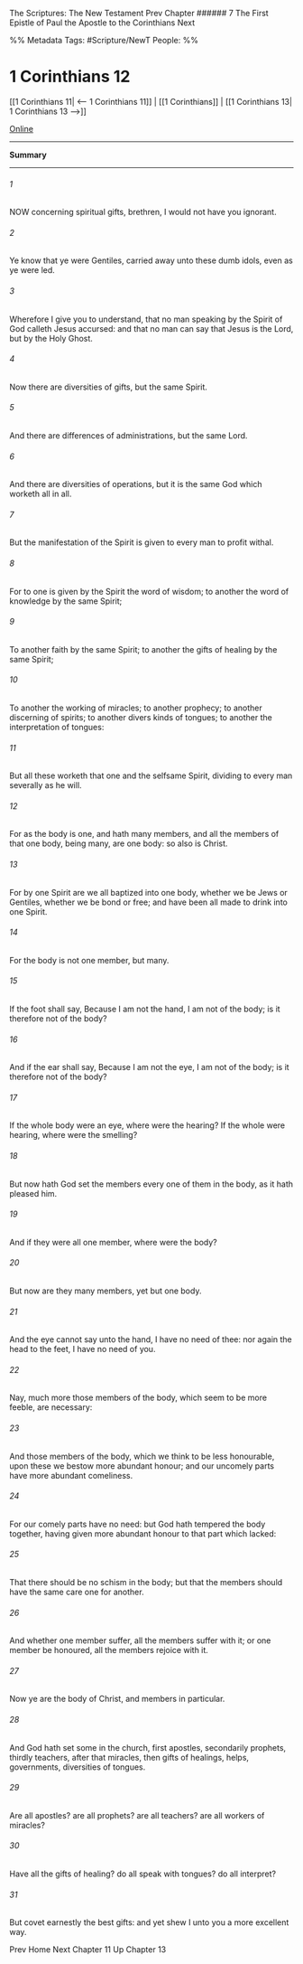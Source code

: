 The Scriptures: The New Testament
Prev
Chapter ###### 7
The First Epistle of Paul the Apostle to the Corinthians
Next

%% Metadata
Tags: #Scripture/NewT
People: 
%%
# 1 Corinthians 12
[[1 Corinthians 11| <-- 1 Corinthians 11]] | [[1 Corinthians]] | [[1 Corinthians 13| 1 Corinthians 13 -->]]

[Online](https://churchofjesuschrist.org/study/scriptures/nt/1-cor/12?lang=eng)

---
__Summary__



---
###### 1
NOW concerning spiritual gifts, brethren, I would not have you ignorant.
###### 2
Ye know that ye were Gentiles, carried away unto these dumb idols, even as ye were led.
###### 3
Wherefore I give you to understand, that no man speaking by the Spirit of God calleth Jesus accursed: and that no man can say that Jesus is the Lord, but by the Holy Ghost.
###### 4
Now there are diversities of gifts, but the same Spirit.
###### 5
And there are differences of administrations, but the same Lord.
###### 6
And there are diversities of operations, but it is the same God which worketh all in all.
###### 7
But the manifestation of the Spirit is given to every man to profit withal.
###### 8
For to one is given by the Spirit the word of wisdom; to another the word of knowledge by the same Spirit;
###### 9
To another faith by the same Spirit; to another the gifts of healing by the same Spirit;
###### 10
To another the working of miracles; to another prophecy; to another discerning of spirits; to another divers kinds of tongues; to another the interpretation of tongues:
###### 11
But all these worketh that one and the selfsame Spirit, dividing to every man severally as he will.
###### 12
For as the body is one, and hath many members, and all the members of that one body, being many, are one body: so also is Christ.
###### 13
For by one Spirit are we all baptized into one body, whether we be Jews or Gentiles, whether we be bond or free; and have been all made to drink into one Spirit.
###### 14
For the body is not one member, but many.
###### 15
If the foot shall say, Because I am not the hand, I am not of the body; is it therefore not of the body?
###### 16
And if the ear shall say, Because I am not the eye, I am not of the body; is it therefore not of the body?
###### 17
If the whole body were an eye, where were the hearing? If the whole were hearing, where were the smelling?
###### 18
But now hath God set the members every one of them in the body, as it hath pleased him.
###### 19
And if they were all one member, where were the body?
###### 20
But now are they many members, yet but one body.
###### 21
And the eye cannot say unto the hand, I have no need of thee: nor again the head to the feet, I have no need of you.
###### 22
Nay, much more those members of the body, which seem to be more feeble, are necessary:
###### 23
And those members of the body, which we think to be less honourable, upon these we bestow more abundant honour; and our uncomely parts have more abundant comeliness.
###### 24
For our comely parts have no need: but God hath tempered the body together, having given more abundant honour to that part which lacked:
###### 25
That there should be no schism in the body; but that the members should have the same care one for another.
###### 26
And whether one member suffer, all the members suffer with it; or one member be honoured, all the members rejoice with it.
###### 27
Now ye are the body of Christ, and members in particular.
###### 28
And God hath set some in the church, first apostles, secondarily prophets, thirdly teachers, after that miracles, then gifts of healings, helps, governments, diversities of tongues.
###### 29
Are all apostles? are all prophets? are all teachers? are all workers of miracles?
###### 30
Have all the gifts of healing? do all speak with tongues? do all interpret?
###### 31
But covet earnestly the best gifts: and yet shew I unto you a more excellent way.

Prev
Home
Next
Chapter 11
Up
Chapter 13



